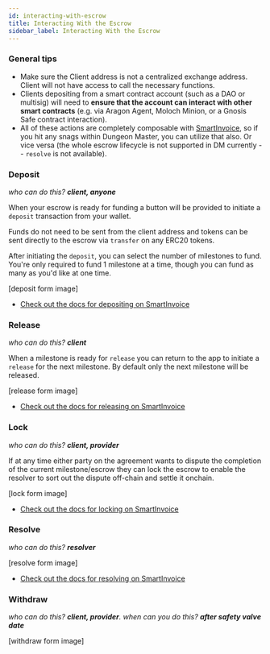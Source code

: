 ```yaml
---
id: interacting-with-escrow
title: Interacting With the Escrow
sidebar_label: Interacting With the Escrow
---
```


### General tips

- Make sure the Client address is not a centralized exchange address. Client will not have access to call the necessary functions.
- Clients depositing from a smart contract account (such as a DAO or multisig) will need to **ensure that the account can interact with other smart contracts** (e.g. via Aragon Agent, Moloch Minion, or a Gnosis Safe contract interaction).
- All of these actions are completely composable with [SmartInvoice](https://app.smartinvoice.xyz), so if you hit any snags within Dungeon Master, you can utilize that also. Or vice versa (the whole escrow lifecycle is not supported in DM currently -- `resolve` is not available).

### Deposit

_who can do this? **client, anyone**_

When your escrow is ready for funding a button will be provided to initiate a `deposit` transaction from your wallet.

Funds do not need to be sent from the client address and tokens can be sent directly to the escrow via `transfer` on any ERC20 tokens.

After initiating the `deposit`, you can select the number of milestones to fund. You're only required to fund 1 milestone at a time, though you can fund as many as you'd like at one time.

[deposit form image]

- [Check out the docs for depositing on SmartInvoice](https://docs.smartinvoice.xyz/tutorials/client/deposit-funds)

### Release

_who can do this? **client**_

When a milestone is ready for `release` you can return to the app to initiate a `release` for the next milestone. By default only the next milestone will be released.

[release form image]

- [Check out the docs for releasing on SmartInvoice](https://docs.smartinvoice.xyz/tutorials/client/release-escrow-funds-inside-milestone)

### Lock

_who can do this? **client, provider**_

If at any time either party on the agreement wants to dispute the completion of the current milestone/escrow they can lock the escrow to enable the resolver to sort out the dispute off-chain and settle it onchain.

[lock form image]

- [Check out the docs for locking on SmartInvoice](https://docs.smartinvoice.xyz/tutorials/client/lock-milestone-and-request-arbitration)

### Resolve

_who can do this? **resolver**_

[resolve form image]

- [Check out the docs for resolving on SmartInvoice](https://docs.smartinvoice.xyz/tutorials/arbitrator/release-disputed-escrow-funds)

### Withdraw

_who can do this? **client, provider**. when can you do this? **after safety valve date**_

[withdraw form image]
